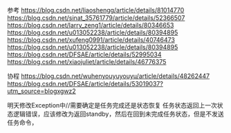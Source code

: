 参考
https://blog.csdn.net/liaoshengg/article/details/81014770
https://blog.csdn.net/sinat_35761779/article/details/52366507
https://blog.csdn.net/larry_zeng1/article/details/80346653
https://blog.csdn.net/u013052238/article/details/80394895
https://blog.csdn.net/xufeng0991/article/details/40746473
https://blog.csdn.net/u013052238/article/details/80394895
https://blog.csdn.net/DFSAE/article/details/52995034
https://blog.csdn.net/xiaojuliet/article/details/46776375

协程
https://blog.csdn.net/wuhenyouyuyouyu/article/details/48262447
https://blog.csdn.net/DFSAE/article/details/53019037?utm_source=blogxgwz2


明天修改Exception中//需要确定是任务完成还是状态恢复
任务状态返回上一次状态逻辑错误，应该修改为返回standby，然后在回到未完成任务状态，但是不发送任务命令，